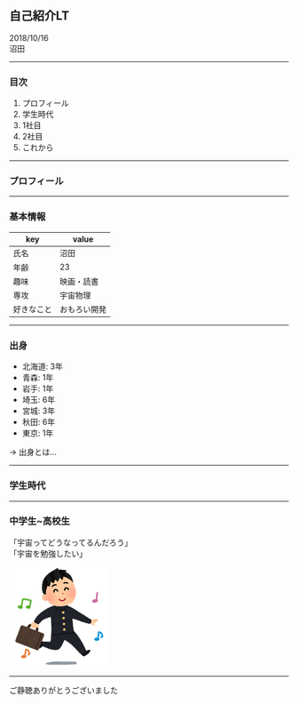 ## 自己紹介LT

2018/10/16  
沼田

---

### 目次

1. プロフィール
2. 学生時代
3. 1社目
4. 2社目
5. これから


---

### プロフィール

---

### 基本情報

| key | value |
| --- | --- |
| 氏名 | 沼田
| 年齢 | 23 |
| 趣味 | 映画・読書 |
| 専攻 | 宇宙物理 |
| 好きなこと | おもろい開発 |


---

### 出身
- 北海道: 3年
- 青森: 1年
- 岩手: 1年
- 埼玉: 6年
- 宮城: 3年
- 秋田: 6年
- 東京: 1年

-> 出身とは…

---

### 学生時代

---

### 中学生~高校生
「宇宙ってどうなってるんだろう」  
「宇宙を勉強したい」

![image](20181016_self_introduction/image/skip_schoolboy.png)


---

ご静聴ありがとうございました
